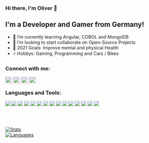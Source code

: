 ### Hi there, I'm Oliver 👋

## I'm a Developer and Gamer from Germany!

- 🌱 I’m currently learning Angular, COBOL and MongoDB
- 👯 I’m looking to start collaborate on Open-Source Projects
- 🥅 2021 Goals: Improve mental and physical Health
- ⚡ Hobbys: Gaming, Programming and Cars / Bikes

### Connect with me:

[<img align="left" alt="Xing" width="22px" src="https://cdn.jsdelivr.net/npm/simple-icons@v3/icons/xing.svg" />][xing]
[<img align="left" alt="Twitter" width="22px" src="https://cdn.jsdelivr.net/npm/simple-icons@v3/icons/twitter.svg" />][twitter]
[<img align="left" alt="LinkedIn" width="22px" src="https://cdn.jsdelivr.net/npm/simple-icons@v3/icons/linkedin.svg" />][linkedin]
[<img align="left" alt="Instagram" width="22px" src="https://cdn.jsdelivr.net/npm/simple-icons@v3/icons/instagram.svg" />][instagram]

<br />

### Languages and Tools:

[<img align="left" src="https://img.icons8.com/color/48/000000/visual-studio-2019.png"/>][profile]
[<img src="https://img.icons8.com/color/48/000000/visual-studio-code-2019.png"/>][profile]
[<img src="https://img.icons8.com/color/48/000000/javascript--v2.png"/>][profile]
[<img src="https://img.icons8.com/color/48/000000/typescript.png"/>][profile]
[<img src="https://img.icons8.com/color/48/000000/angularjs.png"/>][profile]
[<img src="https://img.icons8.com/color/48/000000/react-native.png"/>][profile]
[<img src="https://img.icons8.com/color/48/000000/mysql-logo.png"/>][profile]
[<img src="https://img.icons8.com/color/48/000000/mongodb.png"/>][profile]
[<img src="https://img.icons8.com/ios-glyphs/48/000000/github.png"/>][profile]
[<img src="https://img.icons8.com/color/48/000000/gitlab.png"/>][profile]
[<img src="https://img.icons8.com/color/48/000000/git.png"/>][profile]
[<img src="https://img.icons8.com/color/48/000000/ubuntu--v1.png"/>][profile]
[<img src="https://img.icons8.com/color/48/000000/microsoft.png"/>][profile]
[<img src="https://img.icons8.com/color/48/000000/google-cloud-platform.png"/>][profile]
[<img src="https://img.icons8.com/color/48/000000/nginx.png"/>][profile]

<br />
<br />

[<img align="center" alt="Stats" src="https://github-readme-stats.vercel.app/api?username=oliverkarger&show_icons=true&theme=dracula&count_private=true&include_all_commits=true" />][profile]
<br />
[<img align="center" alt="Languages" src="https://github-readme-stats.vercel.app/api/top-langs/?username=oliverkarger&show_icons=true&theme=dracula&count_private=true&include_all_commits=true" />][profile]


[twitter]: https://twitter.com/oliverkarger
[instagram]: https://instagram.com/oliverkarger
[linkedin]: https://www.linkedin.com/in/oliver-karger-7b100a20a/
[xing]: "https://www.xing.com/profile/Oliver_Karger3/cv"
[profile]: "https://github.com/oliverkarger"

